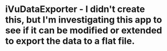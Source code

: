 # iVuDataExporter - I didn't create this, but I'm investigating this app to see if it can be modified or extended to export the data to a flat file.
